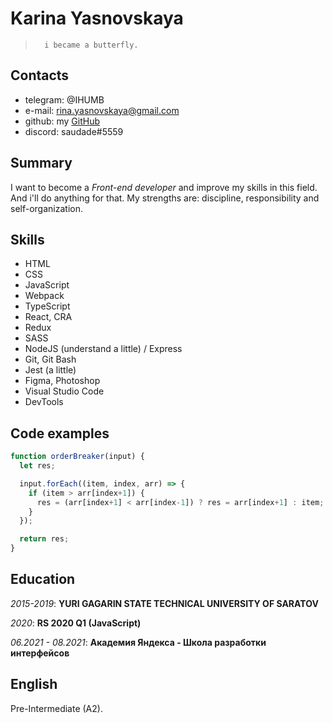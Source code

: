 # Karina Yasnovskaya
>       i became a butterfly.

## Contacts
* telegram: @IHUMB
* e-mail: rina.yasnovskaya@gmail.com
* github: my [GitHub](https://github.com/RinaYasnovskaya)
* discord: saudade#5559

## Summary
I want to become a *Front-end developer* and improve my skills in this field. And i'll do anything for that.  My strengths are: discipline, responsibility and self-organization.

## Skills
* HTML
* CSS
* JavaScript
* Webpack
* TypeScript
* React, CRA
* Redux
* SASS
* NodeJS (understand a little) / Express
* Git, Git Bash
* Jest (a little) 
* Figma, Photoshop
* Visual Studio Code
* DevTools

## Code examples
```javascript
function orderBreaker(input) {
  let res;

  input.forEach((item, index, arr) => {
    if (item > arr[index+1]) {
      res = (arr[index+1] < arr[index-1]) ? res = arr[index+1] : item;
    }
  });

  return res;
}
```

## Education
*2015-2019*:  **YURI GAGARIN STATE TECHNICAL UNIVERSITY OF SARATOV**

*2020*:  **RS 2020 Q1 (JavaScript)**

*06.2021 - 08.2021*: **Академия Яндекса - Школа разработки интерфейсов**

## English
Pre-Intermediate (A2).
